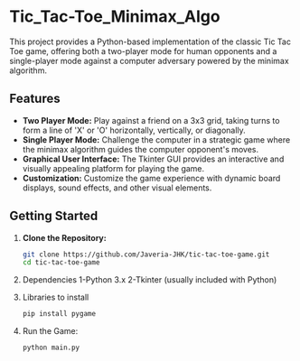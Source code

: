 # Tic_Tac-Toe_Minimax_Algo
This project provides a Python-based implementation of the classic Tic Tac Toe game, offering both a two-player mode for human opponents and a single-player mode against a computer adversary powered by the minimax algorithm.

## Features

- **Two Player Mode:** Play against a friend on a 3x3 grid, taking turns to form a line of 'X' or 'O' horizontally, vertically, or diagonally.
- **Single Player Mode:** Challenge the computer in a strategic game where the minimax algorithm guides the computer opponent's moves.
- **Graphical User Interface:** The Tkinter GUI provides an interactive and visually appealing platform for playing the game.
- **Customization:** Customize the game experience with dynamic board displays, sound effects, and other visual elements.

## Getting Started

1. **Clone the Repository:**
   ```bash
   git clone https://github.com/Javeria-JHK/tic-tac-toe-game.git
   cd tic-tac-toe-game


2. Dependencies
    1-Python 3.x
    2-Tkinter (usually included with Python)

3. Libraries to install
    ```bash
   pip install pygame


5. Run the Game:
   ```bash
   python main.py

